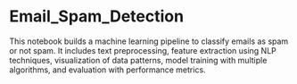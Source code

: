 # Email_Spam_Detection
This notebook builds a machine learning pipeline to classify emails as spam or not spam. It includes text preprocessing, feature extraction using NLP techniques, visualization of data patterns, model training with multiple algorithms, and evaluation with performance metrics.
